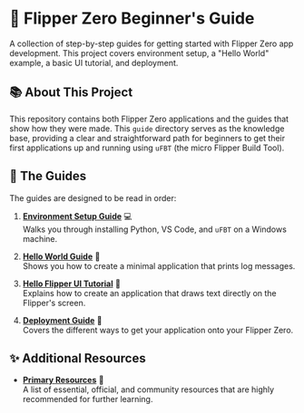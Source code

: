 # 🐬 Flipper Zero Beginner's Guide

A collection of step-by-step guides for getting started with Flipper Zero app development. This project covers environment setup, a "Hello World" example, a basic UI tutorial, and deployment.

## 📚 About This Project

This repository contains both Flipper Zero applications and the guides that show how they were made. This `guide` directory serves as the knowledge base, providing a clear and straightforward path for beginners to get their first applications up and running using `uFBT` (the micro Flipper Build Tool).

## 📖 The Guides

The guides are designed to be read in order:

1.  **[Environment Setup Guide](guide/environment_setup_guide.md)** 💻  
Walks you through installing Python, VS Code, and `uFBT` on a Windows machine.

2.  **[Hello World Guide](guide/flipper_hello_world_guide.md)** 👋  
Shows you how to create a minimal application that prints log messages.

3.  **[Hello Flipper UI Tutorial](guide/hello_flipper_ui_tutorial.md)** 🎨  
Explains how to create an application that draws text directly on the Flipper's screen.

4.  **[Deployment Guide](guide/deployment_guide.md)** 🚀  
Covers the different ways to get your application onto your Flipper Zero.

## ✨ Additional Resources

*   **[Primary Resources](guide/resources.md)** 🔗  
A list of essential, official, and community resources that are highly recommended for further learning.